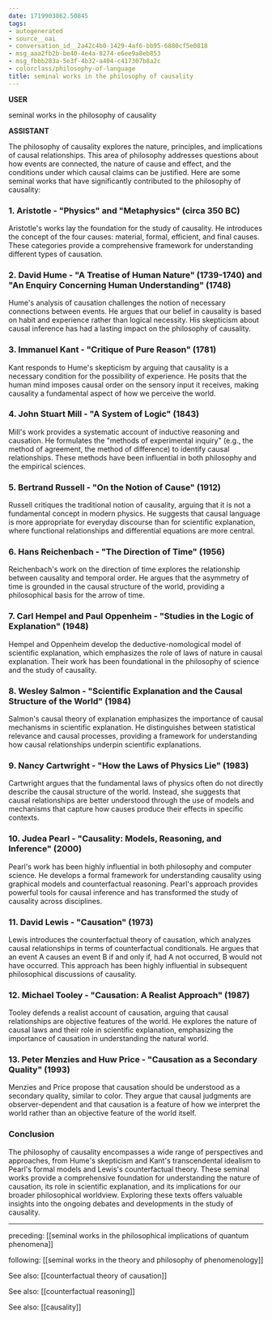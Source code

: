 ```yaml
---
date: 1719903862.50845
tags:
- autogenerated
- source__oai
- conversation_id__2a42c4b0-1429-4af6-bb95-6880cf5e0818
- msg_aaa2fb2b-be40-4e4a-8274-e6ee9a8eb853
- msg_fbbb283a-5e3f-4b32-a404-c417307b8a2c
- colorclass/philosophy-of-language
title: seminal works in the philosophy of causality
---
```


**USER**

seminal works in the philosophy of causality


**ASSISTANT**

The philosophy of causality explores the nature, principles, and implications of causal relationships. This area of philosophy addresses questions about how events are connected, the nature of cause and effect, and the conditions under which causal claims can be justified. Here are some seminal works that have significantly contributed to the philosophy of causality:

### 1. **Aristotle - "Physics" and "Metaphysics" (circa 350 BC)**
Aristotle's works lay the foundation for the study of causality. He introduces the concept of the four causes: material, formal, efficient, and final causes. These categories provide a comprehensive framework for understanding different types of causation.

### 2. **David Hume - "A Treatise of Human Nature" (1739-1740) and "An Enquiry Concerning Human Understanding" (1748)**
Hume's analysis of causation challenges the notion of necessary connections between events. He argues that our belief in causality is based on habit and experience rather than logical necessity. His skepticism about causal inference has had a lasting impact on the philosophy of causality.

### 3. **Immanuel Kant - "Critique of Pure Reason" (1781)**
Kant responds to Hume's skepticism by arguing that causality is a necessary condition for the possibility of experience. He posits that the human mind imposes causal order on the sensory input it receives, making causality a fundamental aspect of how we perceive the world.

### 4. **John Stuart Mill - "A System of Logic" (1843)**
Mill's work provides a systematic account of inductive reasoning and causation. He formulates the "methods of experimental inquiry" (e.g., the method of agreement, the method of difference) to identify causal relationships. These methods have been influential in both philosophy and the empirical sciences.

### 5. **Bertrand Russell - "On the Notion of Cause" (1912)**
Russell critiques the traditional notion of causality, arguing that it is not a fundamental concept in modern physics. He suggests that causal language is more appropriate for everyday discourse than for scientific explanation, where functional relationships and differential equations are more central.

### 6. **Hans Reichenbach - "The Direction of Time" (1956)**
Reichenbach's work on the direction of time explores the relationship between causality and temporal order. He argues that the asymmetry of time is grounded in the causal structure of the world, providing a philosophical basis for the arrow of time.

### 7. **Carl Hempel and Paul Oppenheim - "Studies in the Logic of Explanation" (1948)**
Hempel and Oppenheim develop the deductive-nomological model of scientific explanation, which emphasizes the role of laws of nature in causal explanation. Their work has been foundational in the philosophy of science and the study of causality.

### 8. **Wesley Salmon - "Scientific Explanation and the Causal Structure of the World" (1984)**
Salmon's causal theory of explanation emphasizes the importance of causal mechanisms in scientific explanation. He distinguishes between statistical relevance and causal processes, providing a framework for understanding how causal relationships underpin scientific explanations.

### 9. **Nancy Cartwright - "How the Laws of Physics Lie" (1983)**
Cartwright argues that the fundamental laws of physics often do not directly describe the causal structure of the world. Instead, she suggests that causal relationships are better understood through the use of models and mechanisms that capture how causes produce their effects in specific contexts.

### 10. **Judea Pearl - "Causality: Models, Reasoning, and Inference" (2000)**
Pearl's work has been highly influential in both philosophy and computer science. He develops a formal framework for understanding causality using graphical models and counterfactual reasoning. Pearl's approach provides powerful tools for causal inference and has transformed the study of causality across disciplines.

### 11. **David Lewis - "Causation" (1973)**
Lewis introduces the counterfactual theory of causation, which analyzes causal relationships in terms of counterfactual conditionals. He argues that an event A causes an event B if and only if, had A not occurred, B would not have occurred. This approach has been highly influential in subsequent philosophical discussions of causality.

### 12. **Michael Tooley - "Causation: A Realist Approach" (1987)**
Tooley defends a realist account of causation, arguing that causal relationships are objective features of the world. He explores the nature of causal laws and their role in scientific explanation, emphasizing the importance of causation in understanding the natural world.

### 13. **Peter Menzies and Huw Price - "Causation as a Secondary Quality" (1993)**
Menzies and Price propose that causation should be understood as a secondary quality, similar to color. They argue that causal judgments are observer-dependent and that causation is a feature of how we interpret the world rather than an objective feature of the world itself.

### Conclusion

The philosophy of causality encompasses a wide range of perspectives and approaches, from Hume's skepticism and Kant's transcendental idealism to Pearl's formal models and Lewis's counterfactual theory. These seminal works provide a comprehensive foundation for understanding the nature of causation, its role in scientific explanation, and its implications for our broader philosophical worldview. Exploring these texts offers valuable insights into the ongoing debates and developments in the study of causality.


---

preceding: [[seminal works in the philosophical implications of quantum phenomena]]  


following: [[seminal works in the theory and philosophy of phenomenology]]

See also: [[counterfactual theory of causation]]


See also: [[counterfactual reasoning]]


See also: [[causality]]